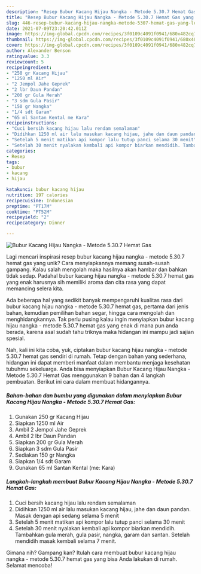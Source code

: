 ```yaml
---
description: "Resep Bubur Kacang Hijau Nangka - Metode 5.30.7 Hemat Gas yang Lezat"
title: "Resep Bubur Kacang Hijau Nangka - Metode 5.30.7 Hemat Gas yang Lezat"
slug: 446-resep-bubur-kacang-hijau-nangka-metode-5307-hemat-gas-yang-lezat
date: 2021-07-09T23:20:42.011Z
image: https://img-global.cpcdn.com/recipes/3f0109c4091f0941/680x482cq70/bubur-kacang-hijau-nangka-metode-5307-hemat-gas-foto-resep-utama.jpg
thumbnail: https://img-global.cpcdn.com/recipes/3f0109c4091f0941/680x482cq70/bubur-kacang-hijau-nangka-metode-5307-hemat-gas-foto-resep-utama.jpg
cover: https://img-global.cpcdn.com/recipes/3f0109c4091f0941/680x482cq70/bubur-kacang-hijau-nangka-metode-5307-hemat-gas-foto-resep-utama.jpg
author: Alexander Benson
ratingvalue: 3.3
reviewcount: 5
recipeingredient:
- "250 gr Kacang Hijau"
- "1250 ml Air"
- "2 Jempol Jahe Geprek"
- "2 lbr Daun Pandan"
- "200 gr Gula Merah"
- "3 sdm Gula Pasir"
- "150 gr Nangka"
- "1/4 sdt Garam"
- "65 ml Santan Kental me Kara"
recipeinstructions:
- "Cuci bersih kacang hijau lalu rendam semalaman"
- "Didihkan 1250 ml air lalu masukan kacang hijau, jahe dan daun pandan. Masak dengan api sedang selama 5 menit"
- "Setelah 5 menit matikan api kompor lalu tutup panci selama 30 menit"
- "Setelah 30 menit nyalakan kembali api kompor biarkan mendidih. Tambahkan gula merah, gula pasir, nangka, garam dan santan. Setelah mendidih masak kembali selama 7 menit."
categories:
- Resep
tags:
- bubur
- kacang
- hijau

katakunci: bubur kacang hijau 
nutrition: 197 calories
recipecuisine: Indonesian
preptime: "PT17M"
cooktime: "PT52M"
recipeyield: "2"
recipecategory: Dinner

---
```



![Bubur Kacang Hijau Nangka - Metode 5.30.7 Hemat Gas](https://img-global.cpcdn.com/recipes/3f0109c4091f0941/680x482cq70/bubur-kacang-hijau-nangka-metode-5307-hemat-gas-foto-resep-utama.jpg)

Lagi mencari inspirasi resep bubur kacang hijau nangka - metode 5.30.7 hemat gas yang unik? Cara menyiapkannya memang susah-susah gampang. Kalau salah mengolah maka hasilnya akan hambar dan bahkan tidak sedap. Padahal bubur kacang hijau nangka - metode 5.30.7 hemat gas yang enak harusnya sih memiliki aroma dan cita rasa yang dapat memancing selera kita.

Ada beberapa hal yang sedikit banyak mempengaruhi kualitas rasa dari bubur kacang hijau nangka - metode 5.30.7 hemat gas, pertama dari jenis bahan, kemudian pemilihan bahan segar, hingga cara mengolah dan menghidangkannya. Tak perlu pusing kalau ingin menyiapkan bubur kacang hijau nangka - metode 5.30.7 hemat gas yang enak di mana pun anda berada, karena asal sudah tahu triknya maka hidangan ini mampu jadi sajian spesial.




Nah, kali ini kita coba, yuk, ciptakan bubur kacang hijau nangka - metode 5.30.7 hemat gas sendiri di rumah. Tetap dengan bahan yang sederhana, hidangan ini dapat memberi manfaat dalam membantu menjaga kesehatan tubuhmu sekeluarga. Anda bisa menyiapkan Bubur Kacang Hijau Nangka - Metode 5.30.7 Hemat Gas menggunakan 9 bahan dan 4 langkah pembuatan. Berikut ini cara dalam membuat hidangannya.

<!--inarticleads1-->

##### Bahan-bahan dan bumbu yang digunakan dalam menyiapkan Bubur Kacang Hijau Nangka - Metode 5.30.7 Hemat Gas:

1. Gunakan 250 gr Kacang Hijau
1. Siapkan 1250 ml Air
1. Ambil 2 Jempol Jahe Geprek
1. Ambil 2 lbr Daun Pandan
1. Siapkan 200 gr Gula Merah
1. Siapkan 3 sdm Gula Pasir
1. Sediakan 150 gr Nangka
1. Siapkan 1/4 sdt Garam
1. Gunakan 65 ml Santan Kental (me: Kara)




<!--inarticleads2-->

##### Langkah-langkah membuat Bubur Kacang Hijau Nangka - Metode 5.30.7 Hemat Gas:

1. Cuci bersih kacang hijau lalu rendam semalaman
1. Didihkan 1250 ml air lalu masukan kacang hijau, jahe dan daun pandan. Masak dengan api sedang selama 5 menit
1. Setelah 5 menit matikan api kompor lalu tutup panci selama 30 menit
1. Setelah 30 menit nyalakan kembali api kompor biarkan mendidih. Tambahkan gula merah, gula pasir, nangka, garam dan santan. Setelah mendidih masak kembali selama 7 menit.




Gimana nih? Gampang kan? Itulah cara membuat bubur kacang hijau nangka - metode 5.30.7 hemat gas yang bisa Anda lakukan di rumah. Selamat mencoba!
